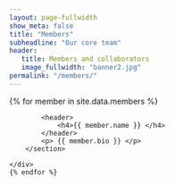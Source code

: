 ```yaml
---
layout: page-fullwidth
show_meta: false
title: "Members"
subheadline: "Our core team"
header:
   title: Members and collaborators
   image_fullwidth: "banner2.jpg"
permalink: "/members/"
---
```

<div class="row">
    {% for member in site.data.members %}
    <div class="medium-3 columns">
        <section>
            <img src="/headshots/{{ member.picture }}.jpg" alt="" />

            <header>
                <h4>{{ member.name }} </h4>
            </header>
            <p> {{ member.bio }} </p>
        </section>
    
    </div>
    {% endfor %}
</div>
